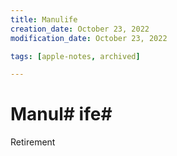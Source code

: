 ```yaml
---
title: Manulife
creation_date: October 23, 2022
modification_date: October 23, 2022

tags: [apple-notes, archived]

---
```



# Manul# ife# 

Retirement 

